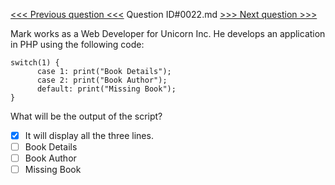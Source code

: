[<<< Previous question <<<](0021.md)  Question ID#0022.md  [>>> Next question >>>](0023.md) 

Mark works as a Web Developer for Unicorn Inc. He develops an application in PHP using the following code:
```[object Object]
switch(1) {
      case 1: print("Book Details"); 
      case 2: print("Book Author"); 
      default: print("Missing Book");
}
```
What will be the output of the script?

- [x] It will display all the three lines.
- [ ] Book Details
- [ ] Book Author
- [ ] Missing Book

